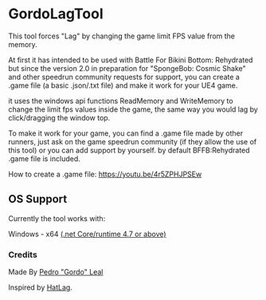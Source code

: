 # GordoLagTool

This tool forces "Lag" by changing the game limit FPS value from the memory.

At first it has intended to be used with Battle For Bikini Bottom: Rehydrated but since the version 2.0 in preparation for "SpongeBob: Cosmic Shake" and other speedrun community requests for support, you can create a .game file (a basic .json/.txt file) and make it work for your UE4 game. 

it uses the windows api functions ReadMemory and WriteMemory to change the limit fps values inside the game, the same way you would lag by click/dragging the window top.

To make it work for your game, you can find a .game file made by other runners, just ask on the game speedrun community (if they allow the use of this tool) or you can add support by yourself. by default BFFB:Rehydrated .game file is included.

How to create a .game file:
https://youtu.be/4r5ZPHJPSEw

## OS Support

Currently the tool works with:

Windows - x64 [(.net Core/runtime 4.7 or above)](https://dotnet.microsoft.com/en-us/download)

### Credits
Made By [Pedro "Gordo" Leal](https://twitter.com/OGordoLeal)

Inspired by [HatLag](https://github.com/doesthisusername/hatutils). 
